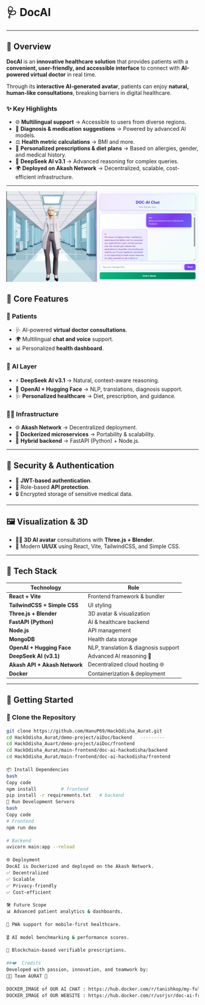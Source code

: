 # 🩺 DocAI  
---
## 📌 Overview  
**DocAI** is an **innovative healthcare solution** that provides patients with a **convenient, user-friendly, and accessible interface** to connect with **AI-powered virtual doctor** in real time.  

Through its **interactive AI-generated avatar**, patients can enjoy **natural, human-like consultations**, breaking barriers in digital healthcare.  

### ✨ Key Highlights  
- 🌐 **Multilingual support** → Accessible to users from diverse regions.  
- 💊 **Diagnosis & medication suggestions** → Powered by advanced AI models.  
- ⚖️ **Health metric calculations** → BMI and more.  
- 📑 **Personalized prescriptions & diet plans** → Based on allergies, gender, and medical history.  
- 🧠 **DeepSeek AI v3.1** → Advanced reasoning for complex queries.  
- 🌍 **Deployed on Akash Network** → Decentralized, scalable, cost-efficient infrastructure.  

---
![Main Interface](image.png)

## 🚦 Core Features  

### 🧍 Patients  
- 🩺 AI-powered **virtual doctor consultations**.  
- 🌍 Multilingual **chat and voice** support.  
- 📊 Personalized **health dashboard**.  

### 🤖 AI Layer  
- ⚡ **DeepSeek AI v3.1** → Natural, context-aware reasoning.  
- 🧬 **OpenAI + Hugging Face** → NLP, translations, diagnosis support.  
- 🩺 **Personalized healthcare** → Diet, prescription, and guidance.  

### 🧑‍💼 Infrastructure  
- 🌐 **Akash Network** → Decentralized deployment.  
- 🐳 **Dockerized microservices** → Portability & scalability.  
- 🚀 **Hybrid backend** → FastAPI (Python) + Node.js.  

---

## 🔐 Security & Authentication  
- 🔑 **JWT-based authentication**.  
- 🚫 Role-based **API protection**.  
- 🔒 Encrypted storage of sensitive medical data.  

---

## 🖼️ Visualization & 3D  
- 👩‍⚕️ **3D AI avatar** consultations with **Three.js + Blender**.  
- 🎨 Modern **UI/UX** using React, Vite, TailwindCSS, and Simple CSS.  

---

## 🧪 Tech Stack  

| Technology | Role |
|------------|------|
| **React + Vite** | Frontend framework & bundler |
| **TailwindCSS + Simple CSS** | UI styling |
| **Three.js + Blender** | 3D avatar & visualization |
| **FastAPI (Python)** | AI & healthcare backend |
| **Node.js** | API management |
| **MongoDB** | Health data storage |
| **OpenAI + Hugging Face** | NLP, translation & diagnosis support |
| **DeepSeek AI (v3.1)** | Advanced AI reasoning 🚀 |
| **Akash API + Akash Network** | Decentralized cloud hosting 🌐 |
| **Docker** | Containerization & deployment |

---

## 🚀 Getting Started  

### 🧬 Clone the Repository  
```bash
git clone https://github.com/HanuP69/HackOdisha_Aurat.git
cd HackOdisha_Aurat/demo-project/aiDoc/backend   ---------
cd HackOdisha_Auart/demo-project/aiDoc/frontend
cd HackOdisha_Aurat/main-frontend/doc-ai-hackodisha/backend
cd HackOdisha_Aurat/main-frontend/doc-ai-hackodisha/frontend

📦 Install Dependencies
bash
Copy code
npm install         # frontend
pip install -r requirements.txt   # backend
🔧 Run Development Servers
bash
Copy code
# Frontend
npm run dev

# Backend
uvicorn main:app --reload

🌐 Deployment
DocAI is Dockerized and deployed on the Akash Network.
✅ Decentralized
✅ Scalable
✅ Privacy-friendly
✅ Cost-efficient

🛠️ Future Scope
📊 Advanced patient analytics & dashboards.

📱 PWA support for mobile-first healthcare.

🎖️ AI model benchmarking & performance scores.

🔗 Blockchain-based verifiable prescriptions.

##❤️  Credits
Developed with passion, innovation, and teamwork by:
👩‍💻 Team AURAT 🚀

DOCKER_IMAGE of OUR AI CHAT : https://hub.docker.com/r/tanishkop/my-fullstack-app
DOCKER_IMAGE of OUR WEBSITE : https://hub.docker.com/r/usrjsr/doc-ai-frontend




